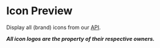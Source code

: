 # Icon Preview
Display all (brand) icons from our [API](https://api.cutebear.in.th).

***All icon logos are the property of their respective owners.***
